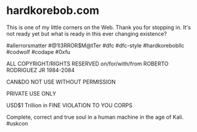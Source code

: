 # hardkorebob.com
This is one of my little corners on the Web. Thank you for stopping in. It's not ready yet but what is ready in this ever changing existence? 

#allerrorsmatter #@1l3RROR$M@tTer #dfc #dfc-style #hardkorebobllc #codwolf #codape #0xfu 

ALL COPYRIGHT/RIGHTS RESERVED on/for/with/from ROBERTO RODRIGUEZ JR 1984-2084

CAN&DO NOT USE WITHOUT PERMISSION

PRIVATE USE ONLY 

USD$1 Trillion in FINE VIOLATION TO YOU CORPS

Complete, correct and true soul in a human machine in the age of Kali. #uskcon

